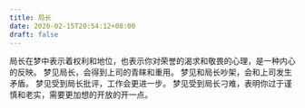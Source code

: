 ```yaml
---
title: 局长
date: 2020-02-15T20:54:12+08:00
draft: false
---
```


局长在梦中表示着权利和地位，也表示你对荣誉的渴求和敬畏的心理，是一种内心的反映。
梦见局长，会得到上司的青睐和重用。
梦见和局长吵架，会和上司发生矛盾。
梦见受到局长批评，工作会更进一步。
梦见受到局长刁难，表明你过于谨慎和老实，需要更加想的开放的开一点。
